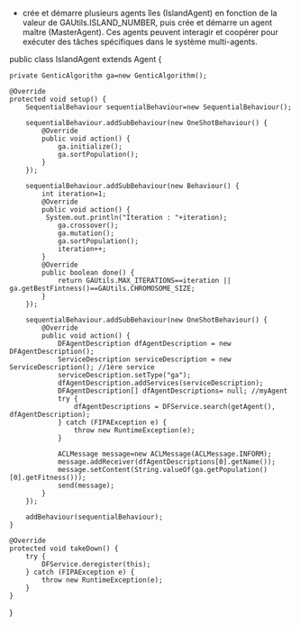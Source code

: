 * crée et démarre plusieurs agents îles (IslandAgent) en fonction de la valeur de GAUtils.ISLAND_NUMBER, puis crée et démarre un agent maître (MasterAgent). Ces agents peuvent interagir et coopérer pour exécuter des tâches spécifiques dans le système multi-agents.



public class IslandAgent extends Agent {

    private GenticAlgorithm ga=new GenticAlgorithm();
    
    @Override
    protected void setup() {
        SequentialBehaviour sequentialBehaviour=new SequentialBehaviour();

        sequentialBehaviour.addSubBehaviour(new OneShotBehaviour() {
            @Override
            public void action() {
                ga.initialize();
                ga.sortPopulation();
            }
        });

        sequentialBehaviour.addSubBehaviour(new Behaviour() {
            int iteration=1;
            @Override
            public void action() {
             System.out.println("Iteration : "+iteration);
                ga.crossover();
                ga.mutation();
                ga.sortPopulation();
                iteration++;
            }
            @Override
            public boolean done() {
                return GAUtils.MAX_ITERATIONS==iteration ||  ga.getBestFintness()==GAUtils.CHROMOSOME_SIZE;
            }
        });

        sequentialBehaviour.addSubBehaviour(new OneShotBehaviour() {
            @Override
            public void action() {
                DFAgentDescription dfAgentDescription = new DFAgentDescription();
                ServiceDescription serviceDescription = new ServiceDescription(); //1ère service
                serviceDescription.setType("ga");
                dfAgentDescription.addServices(serviceDescription);
                DFAgentDescription[] dfAgentDescriptions= null; //myAgent
                try {
                    dfAgentDescriptions = DFService.search(getAgent(), dfAgentDescription);
                } catch (FIPAException e) {
                    throw new RuntimeException(e);
                }

                ACLMessage message=new ACLMessage(ACLMessage.INFORM);
                message.addReceiver(dfAgentDescriptions[0].getName());
                message.setContent(String.valueOf(ga.getPopulation()[0].getFitness()));
                send(message);
            }
        });

        addBehaviour(sequentialBehaviour);
    }

    @Override
    protected void takeDown() {
        try {
            DFService.deregister(this);
        } catch (FIPAException e) {
            throw new RuntimeException(e);
        }
    }
}
